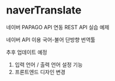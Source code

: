 # naverTranslate

네이버 PAPAGO API 연동 REST API 실습 예제

네이버 API 이용 국어-불어 단방향 번역툴

추후 업데이트 예정
 1. 입력 언어 / 출력 언어 설정 기능
 2. 프론트엔드 디자인 변경

